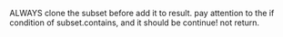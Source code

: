 ALWAYS clone the subset before add it to result.
pay attention to the if condition of subset.contains, and it should be continue! not return.